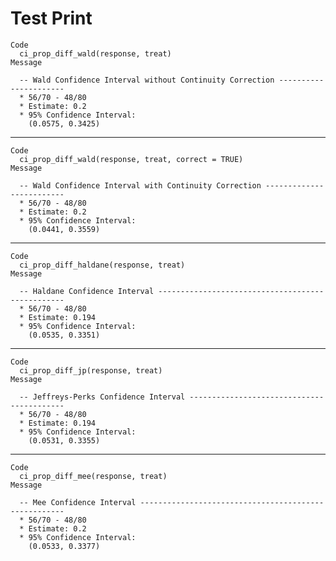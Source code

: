 # Test Print

    Code
      ci_prop_diff_wald(response, treat)
    Message
      
      -- Wald Confidence Interval without Continuity Correction ----------------------
      * 56/70 - 48/80
      * Estimate: 0.2
      * 95% Confidence Interval:
        (0.0575, 0.3425)

---

    Code
      ci_prop_diff_wald(response, treat, correct = TRUE)
    Message
      
      -- Wald Confidence Interval with Continuity Correction -------------------------
      * 56/70 - 48/80
      * Estimate: 0.2
      * 95% Confidence Interval:
        (0.0441, 0.3559)

---

    Code
      ci_prop_diff_haldane(response, treat)
    Message
      
      -- Haldane Confidence Interval -------------------------------------------------
      * 56/70 - 48/80
      * Estimate: 0.194
      * 95% Confidence Interval:
        (0.0535, 0.3351)

---

    Code
      ci_prop_diff_jp(response, treat)
    Message
      
      -- Jeffreys-Perks Confidence Interval ------------------------------------------
      * 56/70 - 48/80
      * Estimate: 0.194
      * 95% Confidence Interval:
        (0.0531, 0.3355)

---

    Code
      ci_prop_diff_mee(response, treat)
    Message
      
      -- Mee Confidence Interval -----------------------------------------------------
      * 56/70 - 48/80
      * Estimate: 0.2
      * 95% Confidence Interval:
        (0.0533, 0.3377)

